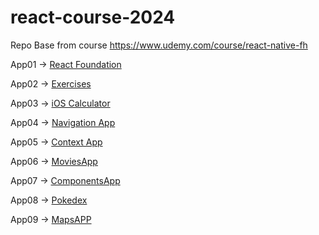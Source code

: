 # react-course-2024

Repo Base from course https://www.udemy.com/course/react-native-fh

App01 -> [React Foundation](https://github.com/mcezzare/react-course-2024)

App02 -> [Exercises](https://github.com/mcezzare/react-course-2024-02)

App03 -> [iOS Calculator](https://github.com/mcezzare/mcezzare-react-course-2024-03)

App04 -> [Navigation App](https://github.com/mcezzare/react-course-2024-04)

App05 -> [Context App](https://github.com/mcezzare/react-course-2024-05)

App06 -> [MoviesApp](https://github.com/mcezzare/mcezzare-react-course-2024-06)

App07 -> [ComponentsApp](https://github.com/mcezzare/mcezzare-react-course-2024-07)

App08 -> [Pokedex](https://github.com/mcezzare/mcezzare-react-course-2024-08)

App09 -> [MapsAPP](https://github.com/mcezzare/mcezzare-react-course-2024-09) 